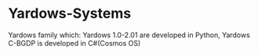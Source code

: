 # Yardows-Systems
Yardows family which: Yardows 1.0-2.01 are developed in Python, Yardows C-BGDP is developed in C#(Cosmos OS)
